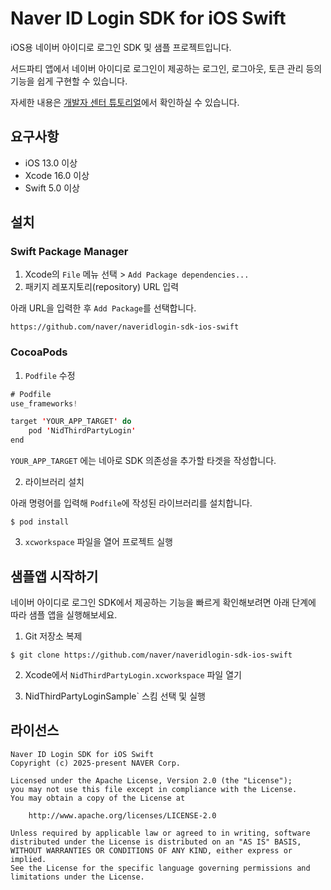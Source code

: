 # Naver ID Login SDK for iOS Swift

iOS용 네이버 아이디로 로그인 SDK 및 샘플 프로젝트입니다. 

서드파티 앱에서 네이버 아이디로 로그인이 제공하는 로그인, 로그아웃, 토큰 관리 등의 기능을 쉽게 구현할 수 있습니다.



자세한 내용은 [개발자 센터 튜토리얼](https://developers.naver.com/docs/login/ios/ios.md)에서 확인하실 수 있습니다.

## 요구사항

- iOS 13.0 이상
- Xcode 16.0 이상
- Swift 5.0 이상



## 설치

### Swift Package Manager

1. Xcode의 `File` 메뉴 선택 > `Add Package dependencies...` 
2. 패키지 레포지토리(repository) URL 입력

아래 URL을 입력한 후 `Add Package`를 선택합니다.

```
https://github.com/naver/naveridlogin-sdk-ios-swift
```



### CocoaPods

1. `Podfile` 수정

```Swift
# Podfile
use_frameworks!

target 'YOUR_APP_TARGET' do
	pod 'NidThirdPartyLogin'
end
```

`YOUR_APP_TARGET` 에는 네아로 SDK 의존성을 추가할 타겟을 작성합니다.

2. 라이브러리 설치

아래 명령어를 입력해 `Podfile`에 작성된 라이브러리를 설치합니다.

```shell
$ pod install
```

3. `xcworkspace` 파일을 열어 프로젝트 실행



## 샘플앱 시작하기

네이버 아이디로 로그인 SDK에서 제공하는 기능을 빠르게 확인해보려면 아래 단계에 따라 샘플 앱을 실행해보세요.

1. Git 저장소 복제


```shell
$ git clone https://github.com/naver/naveridlogin-sdk-ios-swift
```

2. Xcode에서 `NidThirdPartyLogin.xcworkspace` 파일 열기

3. NidThirdPartyLoginSample` 스킴 선택 및 실행




## 라이선스

```
Naver ID Login SDK for iOS Swift
Copyright (c) 2025-present NAVER Corp.

Licensed under the Apache License, Version 2.0 (the "License");
you may not use this file except in compliance with the License.
You may obtain a copy of the License at

    http://www.apache.org/licenses/LICENSE-2.0

Unless required by applicable law or agreed to in writing, software
distributed under the License is distributed on an "AS IS" BASIS,
WITHOUT WARRANTIES OR CONDITIONS OF ANY KIND, either express or implied.
See the License for the specific language governing permissions and
limitations under the License.
```

